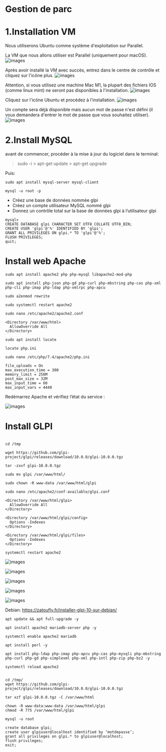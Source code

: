 # Gestion de parc

# 1.Installation VM

Nous utiliserons Ubuntu comme système d'exploitation sur Parallel.

La VM que nous allons utiliser est Parallel (uniquement pour macOS).
![images](https://github.com/Pyncro/sisr-tickets/blob/main/chhh/parallel%20web.png)


Après avoir installé la VM avec succès, entrez dans le centre de contrôle et cliquez sur l'icône plus.
![images](https://github.com/Pyncro/sisr-tickets/blob/main/chhh/Add%20IOS.png)

Attention, si vous utilisez une machine Mac M1, la plupart des fichiers IOS (comme linux mint) ne seront pas disponibles à l'installation.
![images](https://github.com/Pyncro/sisr-tickets/blob/main/chhh/M1%20warning.png)

Cliquez sur l'icône Ubuntu et procédez à l'installation.
![images](https://github.com/Pyncro/sisr-tickets/blob/main/chhh/choose%20Ubuntu.png)

Un compte sera déjà disponible mais aucun mot de passe n'est défini (il vous demandera d'entrer le mot de passe que vous souhaitez utiliser).
![images](https://github.com/Pyncro/sisr-tickets/blob/main/chhh/Captured.png)



# 2.Install MySQL
 
 avant de commencer, procéder à la mise à jour du logiciel dans le terminal:
 
>sudo -i  > apt-get update > apt-get upgrade
>

Puis:


```
sudo apt install mysql-server mysql-client

```


```
mysql -u root -p
```


* Créez une base de données nommée glpi
* Créez un compte utilisateur MySQL nommé glpi
* Donnez un contrôle total sur la base de données glpi à l’utilisateur glpi

```
mysql> 
CREATE DATABASE glpi CHARACTER SET UTF8 COLLATE UTF8_BIN;
CREATE USER 'glpi'@'%' IDENTIFIED BY 'glpi';
GRANT ALL PRIVILEGES ON glpi.* TO 'glpi'@'%';
FLUSH PRIVILEGES;
quit;

```

# Install web Apache
```
sudo apt install apache2 php php-mysql libapache2-mod-php

```

```
sudo apt install php-json php-gd php-curl php-mbstring php-cas php-xml php-cli php-imap php-ldap php-xmlrpc php-apcu

```


```
sudo a2enmod rewrite

sudo systemctl restart apache2
```


```
sudo nano /etc/apache2/apache2.conf 
```

```
<Directory /var/www/html>
  AllowOverride All
</Directory>

```


```
sudo apt install locate

locate php.ini
```

```
sudo nano /etc/php/7.4/apache2/php.ini
```

```
file_uploads = On
max_execution_time = 300
memory_limit = 256M
post_max_size = 32M
max_input_time = 60
max_input_vars = 4440
```

Redémarrez Apache et vérifiez l’état du service :

![images](https://github.com/Pyncro/sisr-tickets/blob/main/chhh/status%20works.PNG)

# Install GLPI

```

cd /tmp

wget https://github.com/glpi-project/glpi/releases/download/10.0.0/glpi-10.0.0.tgz

tar -zxvf glpi-10.0.0.tgz

```

```
sudo mv glpi /var/www/html/
```

```
sudo chown -R www-data /var/www/html/glpi
```

```
sudo nano /etc/apache2/conf-available/glpi.conf
```

```
<Directory /var/www/html/glpi>
  AllowOverride All
</Directory>

<Directory /var/www/html/glpi/config>
  Options -Indexes
</Directory>

<Directory /var/www/html/glpi/files>
  Options -Indexes
</Directory>
```

```systemctl restart apache2 ```







![images](https://github.com/Pyncro/sisr-tickets/blob/main/chhh/glpi%20with%20ip.png)

![images](https://github.com/Pyncro/sisr-tickets/blob/main/chhh/Accept%20terms%20of%20service.PNG)


![images](https://github.com/Pyncro/sisr-tickets/blob/main/chhh/package%20extensions.PNG)

![images](https://github.com/Pyncro/sisr-tickets/blob/main/chhh/enterlocalhost.png)

![images](https://github.com/Pyncro/sisr-tickets/blob/main/chhh/glpi%20menu.PNG)


Debian: https://zatoufly.fr/installer-glpi-10-sur-debian/


```
apt update && apt full-upgrade -y

apt install apache2 mariadb-server php -y

systemctl enable apache2 mariadb
```

```
apt install perl -y

apt install php-ldap php-imap php-apcu php-cas php-mysqli php-mbstring php-curl php-gd php-simplexml php-xml php-intl php-zip php-bz2 -y

systemctl reload apache2


cd /tmp/
wget https://github.com/glpi-project/glpi/releases/download/10.0.0/glpi-10.0.0.tgz

tar xzf glpi-10.0.0.tgz -C /var/www/html

chown -R www-data:www-data /var/www/html/glpi
chmod -R 775 /var/www/html/glpi

```


```
mysql -u root
```


```
create database glpi;
create user glpiuser@localhost identified by ‘motdepasse’;
grant all privileges on glpi.* to glpiuser@localhost;
flush privileges;
exit;
```

